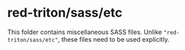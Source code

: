 # red-triton/sass/etc

This folder contains miscellaneous SASS files. Unlike `"red-triton/sass/etc"`, these files
need to be used explicitly.
